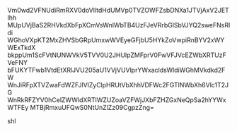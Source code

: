 Vm0wd2VFNUdiRmRXV0doVlltdHdUMVp0TVZOWFZsbDNXa1JTVjAxV2JETlhh
MUpUVjBaS2RHVkdXbFpXCmVsWnlWbTB4UzFJeVRrbGlSbVJYQ2sweFNsRldi
WGhoVXpKT2MxZHVSbGRpUmxwWVEyeGFjbU5HYkZoVwpiRnBYV2xWYWExTkdX
bkppUm1ScFVtNUNWVkV5TVV0U2JHUlpZMFprV0FwVFJVcEZWbXRTUzFVeFNY
bFUKYTFwb1VtdEtXRlJVU205aU1VVjVUVlprYWxacldsWldiWGhMVkdkd2FW
WnJiRFpXTVZwaFdWZFJlVlZyClpHRUtVbXhhVDFWc2FGTlNWbXh6Vlc1T2JG
WnRkRFZYV0hCelZWWldXRTlWZUZoaVZFWjJXbFZHZGxNeQpSa2hYYWxWTFEy
MTBjRmxuUFQwS0NtUnZlZz09CgpzZng=

shl